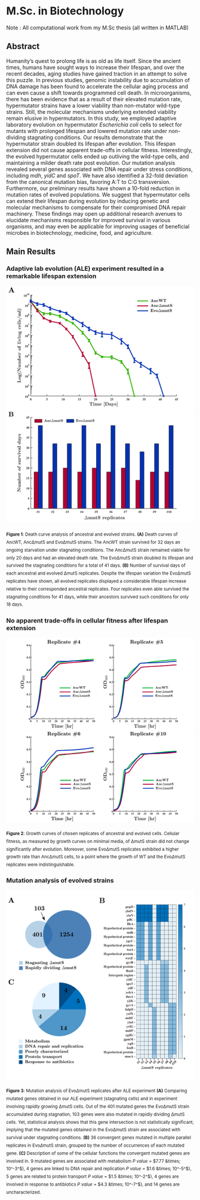 # M.Sc. in Biotechnology

Note : All computational work from my M.Sc thesis (all written in MATLAB)

## Abstract

Humanity’s quest to prolong life is as old as life itself. Since the ancient times, humans have sought ways to increase their lifespan, and over the recent decades, aging studies have gained traction in an attempt to solve this puzzle. In previous studies, genomic instability due to accumulation of DNA damage has been found to accelerate the cellular aging process and can even cause a shift towards programmed cell death. In microorganisms, there has been evidence that as a result of their elevated mutation rate, hypermutator strains have a lower viability than non-mutator wild-type strains. Still, the molecular mechanisms underlying extended viability remain elusive in hypermutators. In this study, we employed adaptive laboratory evolution on hypermutator _Escherichia coli_ cells to select for mutants with prolonged lifespan and lowered mutation rate under non-dividing stagnating conditions. Our results demonstrate that the hypermutator strain doubled its lifespan after evolution. This lifespan extension did not cause apparent trade-offs in cellular fitness. Interestingly, the evolved hypermutator cells ended up outliving the wild-type cells, and maintaining a milder death rate post evolution. Our mutation analysis revealed several genes associated with DNA repair under stress conditions, including _mdh_, _yidC_ and _spoT_. We have also identified a 32-fold deviation from the canonical mutation bias, favoring A:T to C:G transversion. Furthermore, our preliminary results have shown a 10-fold reduction in mutation rates of evolved populations. We suggest that hypermutator cells can extend their lifespan during evolution by inducing genetic and molecular mechanisms to compensate for their compromised DNA repair machinery. These findings may open up additional research avenues to elucidate mechanisms responsible for improved survival in various organisms, and may even be applicable for improving usages of beneficial microbes in biotechnology, medicine, food, and agriculture.

## Main Results

### Adaptive lab evolution (ALE) experiment resulted in a remarkable lifespan extension

![Alt text](Figures/1.1_Death_curve_final.png)
![Alt text](Figures/1.2_Bar_graph_for_dmuts_anc_vs_evo_cols_for_lifespan_final.png)

<sub>**Figure 1**: Death curve analysis of ancestral and evolved strains.
**(A)** Death curves of AncWT, Anc&Delta;mutS and Evo&Delta;mutS strains. The AncWT strain survived for 32 days an ongoing starvation under stagnating conditions. The Anc&Delta;mutS strain remained viable for only 20 days and had an elevated death rate. The Evo&Delta;mutS strain doubled its lifespan and survived the stagnating conditions for a total of 41 days. **(B)** Number of survival days of each ancestral and evolved &Delta;mutS replicates. Despite the lifespan variation the Evo&Delta;mutS replicates have shown, all evolved replicates displayed a considerable lifespan increase relative to their corresponded ancestral replicates. Four replicates even able survived the stagnating conditions for 41 days, while their ancestors survived such conditions for only 18 days. <sub>

### No apparent trade-offs in cellular fitness after lifespan extension

![Alt text](Figures/2.1_Rep_4_Rep_5_final.png)
![Alt text](Figures/2.2_Rep_6_Rep_10_final.png)

<sub> **Figure 2**: Growth curves of chosen replicates of ancestral and evolved cells.
Cellular fitness, as measured by growth curves on minimal media, of &Delta;mutS strain did not change significantly after evolution. Moreover, some Evo&Delta;mutS replicates exhibited a higher growth rate than Anc&Delta;mutS cells, to a point where the growth of WT and the Evo$\Delta$mutS replicates were indistinguishable. <sub>

### Mutation analysis of evolved strains

![Alt text](Figures/3_271022_new_new_muts_all_fis_combined_final.png)

<sub> **Figure 3**: Mutation analysis of Evo$\Delta$mutS replicates after ALE experiment
**(A)** Comparing mutated genes obtained in our ALE experiment (stagnating cells) and in experiment involving rapidly growing &Delta;mutS cells. Out of the 401 mutated genes the Evo&Delta;mutS strain accumulated during stagnation, 103 genes were also mutated in rapidly dividing &Delta;mutS cells. Yet, statistical analysis shows that this gene intersection is not statistically significant, implying that the mutated genes obtained in the Evo&Delta;mutS strain are associated with survival under stagnating conditions. **(B)** 36 convergent genes mutated in multiple parallel replicates in Evo$\Delta$mutS strain, grouped by the number of occurrences of each mutated gene. **(C)** Description of some of the cellular functions the convergent mutated genes are involved in. 9 mutated genes are associated with metabolism _P value_ = $7.77 &times; 10^-3^$), 4 genes are linked to DNA repair and replication _P value_ = $`1.6 &times; 10^-5^`$), 5 genes are related to protein transport _P value_ = $`1.5  &times; 10^-2^`$), 4 genes are involved in response to antibiotics _P value_ = $`4.3 &times; 10^-7^`$), and 14 genes are uncharacterized.

 <sub>
